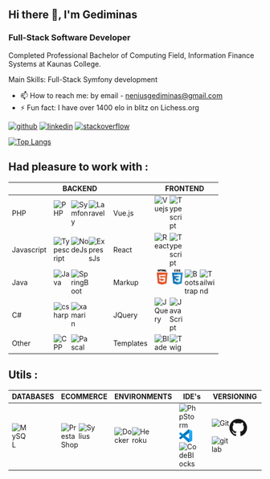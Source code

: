 ## Hi there 👋, I'm Gediminas
### Full-Stack Software Developer
Completed Professional Bachelor of Computing Field, Information Finance Systems at Kaunas College.

Main Skills: Full-Stack Symfony development

- 📫 How to reach me: by email - neniusgediminas@gmail.com
- ⚡ Fun fact: I have over 1400 elo in blitz on Lichess.org


[<img src='https://cdn.jsdelivr.net/npm/simple-icons@3.0.1/icons/github.svg' alt='github' height='40'>](https://github.com/gediminasnn)  [<img src='https://cdn.jsdelivr.net/npm/simple-icons@3.0.1/icons/linkedin.svg' alt='linkedin' height='40'>](https://www.linkedin.com/in/gediminasn/)  [<img src='https://cdn.jsdelivr.net/npm/simple-icons@3.0.1/icons/stackoverflow.svg' alt='stackoverflow' height='40'>](https://stackoverflow.com/users/12374359/gediminas)



[![Top Langs](https://github-readme-stats.vercel.app/api/top-langs/?username=gediminasnn&theme=dark&show_icons=true)](https://github.com/anuraghazra/github-readme-stats)

## Had pleasure to work with :

|  | BACKEND |  | FRONTEND |
|--|--|--|--|
| PHP | [<img align="left" alt="PHP" width="35px" src="https://user-images.githubusercontent.com/70708109/103491648-44859780-4e2e-11eb-80d3-a28af57f9275.jpg"/>][php] [<img align="left" alt="Symfony" width="35px" src="https://user-images.githubusercontent.com/70708109/103173522-4c5c9f00-4864-11eb-919e-a37ceecb8242.png" />][symfony] [<img align="left" alt="Laravel" width="35px" src="https://user-images.githubusercontent.com/70708109/174861141-e458d49f-fe86-473a-8aa0-2d587fabd9fe.png" />][laravel] |  Vue.js | [<img align="left" alt="Vuejs" width="30px" src="https://github.com/gediminasnn/gediminasnn/assets/70708109/7f72bcba-b8af-4e4d-8f8f-8ce5d88da68a" />][vuejs] [<img align="left" alt="Typescript" width="30px" src="https://user-images.githubusercontent.com/70708109/174858590-8a2dca25-714e-4a89-a900-60b52b33205f.png" />][typescript] |
| Javascript | [<img align="left" alt="Typescript" width="35px" src="https://user-images.githubusercontent.com/70708109/174858590-8a2dca25-714e-4a89-a900-60b52b33205f.png" />][typescript] [<img align="left" alt="NodeJs" width="35px" src="https://user-images.githubusercontent.com/70708109/174860884-50479347-8569-43d0-b420-ff3c031500b2.png" />][nodejs] [<img align="left" alt="ExpressJs" width="35px" src="https://user-images.githubusercontent.com/70708109/174859901-cfeecb30-12e2-46ca-bcc1-29d84bdf3f5e.png" />][expressjs] |  React | [<img align="left" alt="React" width="30px" src="https://user-images.githubusercontent.com/70708109/174860132-c23f1158-d6d1-4b38-8c81-19683f437373.png" />][react] [<img align="left" alt="Typescript" width="30px" src="https://user-images.githubusercontent.com/70708109/174858590-8a2dca25-714e-4a89-a900-60b52b33205f.png" />][typescript] |
| Java | [<img align="left" alt="Java" width="35px" src="https://user-images.githubusercontent.com/70708109/279370694-1789ce72-5e11-4415-a14d-70d1ef8ce17b.svg" />][java][<img align="left" alt="SpringBoot" width="35px" src="https://user-images.githubusercontent.com/70708109/279370688-370458c5-662c-499e-ad1a-3357f6647aa0.png" />][springboot] |  Markup | [<img align="left" alt="HTML5" width="30px" src="https://raw.githubusercontent.com/github/explore/80688e429a7d4ef2fca1e82350fe8e3517d3494d/topics/html/html.png" />][html5] [<img align="left" alt="CSS3" width="30px" src="https://raw.githubusercontent.com/github/explore/80688e429a7d4ef2fca1e82350fe8e3517d3494d/topics/css/css.png" />][css3] [<img align="left" alt="Bootstrap" width="30px" src="https://user-images.githubusercontent.com/70708109/103491716-a7772e80-4e2e-11eb-8534-1b1c7103968d.png" />][bootstrap] [<img align="left" alt="Tailwind" width="30px" src="https://user-images.githubusercontent.com/70708109/174860185-4bbbdbd0-76ee-48cc-b45f-3492e4baee28.png" />][tailwind] |
| C# | [<img align="left" alt="csharp" width="35px" src="https://user-images.githubusercontent.com/70708109/174859950-2120e220-ef12-4c25-ba95-d00c3f998901.png" />][csharp][<img align="left" alt="xamarin" width="35px" src="https://user-images.githubusercontent.com/70708109/174859984-76d6bf7e-cbd7-4f7a-940a-2c5ddf28e338.png" />][xamarin] |  JQuery | [<img align="left" alt="JQuery" width="30px" src="https://user-images.githubusercontent.com/70708109/174860294-4c3f1bd8-23fd-4b5a-9383-a768382bee1d.png" />][jquery] [<img align="left" alt="JavaScript" width="30px" src="https://user-images.githubusercontent.com/70708109/103491708-975f4f00-4e2e-11eb-8c99-9bb8198b7a3d.png" />][javascript] |
| Other | [<img align="left" alt="CPP" width="35px" src="https://user-images.githubusercontent.com/70708109/103491664-57986780-4e2e-11eb-9980-7d568c399997.png"/>][cpp] [<img align="left" alt="Pascal" width="35px" src="https://github.com/gediminasnn/gediminasnn/assets/70708109/3c91ef7f-7568-4882-b86e-f220be971a6b"/>][pascal] | Templates | [<img align="left" alt="Blade" width="30px" src="https://user-images.githubusercontent.com/70708109/174861479-de005841-44ef-4bd9-83a5-cb6cfd54f74c.png" />][blade] [<img align="left" alt="Twig" width="30px" src="https://user-images.githubusercontent.com/70708109/174860333-de9c1838-6a29-4495-8cbc-b546b7853319.png" />][twig] |

## Utils :
|  DATABASES | ECOMMERCE | ENVIRONMENTS | IDE's | VERSIONING |
|--|--|--|--|--|
| [<img align="left" alt="MySQL" width="35px" src="https://user-images.githubusercontent.com/70708109/103491728-c1187600-4e2e-11eb-80cf-17ffbd43adff.png" />][mysql] | [<img align="left" alt="PrestaShop" width="35px" src="https://user-images.githubusercontent.com/70708109/174860058-f7f67408-8ae2-49f8-9cd4-367e11125474.png" />][prestashop] [<img align="left" alt="Sylius" width="35px" src="https://user-images.githubusercontent.com/70708109/174860102-6ddbe233-1f18-436e-a998-1fcaafb83e53.png" />][sylius] | [<img align="left" alt="Docker" width="35px" src="https://user-images.githubusercontent.com/70708109/103491734-d097bf00-4e2e-11eb-8ca9-59a4e5e37774.png" />][docker] [<img align="left" alt="Heroku" width="35px" src="https://user-images.githubusercontent.com/70708109/174860414-9998abfa-5998-4c0c-9e35-afe359013a2a.png" />][heroku] | [<img align="left" alt="PhpStorm" width="35px" src="https://user-images.githubusercontent.com/70708109/103173543-6c8c5e00-4864-11eb-8a96-c99338d446fc.png" />][phpstorm] [<img align="left" alt="Visual Studio Code" width="26px" src="https://raw.githubusercontent.com/github/explore/80688e429a7d4ef2fca1e82350fe8e3517d3494d/topics/visual-studio-code/visual-studio-code.png" />][visualstudiocode] [<img align="left" alt="CodeBlocks" width="35px" src="https://user-images.githubusercontent.com/70708109/174861853-a843f26e-90cc-474c-a461-b3def2dc315a.png" />][codeblocks] | [<img align="left" alt="Git" width="35px" src="https://www.vectorlogo.zone/logos/git-scm/git-scm-icon.svg" />][git] [<img align="left" alt="GitHub" width="35px" src="https://raw.githubusercontent.com/github/explore/78df643247d429f6cc873026c0622819ad797942/topics/github/github.png" />][github] [<img align="left" alt="gitlab" width="35px" src="https://user-images.githubusercontent.com/70708109/174860553-5e664e02-0d2b-4618-9623-60721f66587d.png" />][gitlab] |

[phpstorm]: https://www.jetbrains.com/phpstorm/promo/
[visualstudiocode]: https://code.visualstudio.com/
[php]: https://www.php.net/
[cpp]: http://www.cplusplus.org/
[symfony]: https://symfony.com/
[html5]: https://en.wikipedia.org/wiki/HTML5
[css3]: https://en.wikipedia.org/wiki/CSS
[javascript]: https://en.wikipedia.org/wiki/JavaScript
[bootstrap]: https://getbootstrap.com/
[mysql]: https://www.mysql.com/
[git]: https://git-scm.com/
[github]: https://github.com/
[docker]: https://www.docker.com/
[terminal]: https://en.wikipedia.org/wiki/Windows_Terminal
[laravel]: https://laravel.com/
[typescript]: https://www.typescriptlang.org/
[nodejs]:https://nodejs.org/en/
[expressjs]: https://expressjs.com/
[csharp]: https://docs.microsoft.com/en-us/dotnet/csharp/
[xamarin]: https://dotnet.microsoft.com/en-us/apps/xamarin
[react]: https://reactjs.org/
[typescript]: https://www.typescriptlang.org/
[tailwind]: https://tailwindcss.com/
[jquery]: https://jquery.com/
[blade]: https://laravel.com/docs/master/blade
[vuejs]: https://vuejs.org/
[twig]: https://twig.symfony.com/
[heroku]: https://www.heroku.com/
[codeblocks]: https://www.codeblocks.org/
[gitlab]: https://about.gitlab.com/
[prestashop]: https://www.prestashop.com/en
[sylius]: https://sylius.com/
[java]: https://www.java.com/en/
[springboot]: https://spring.io/
[pascal]: https://en.wikipedia.org/wiki/Pascal_(programming_language)
